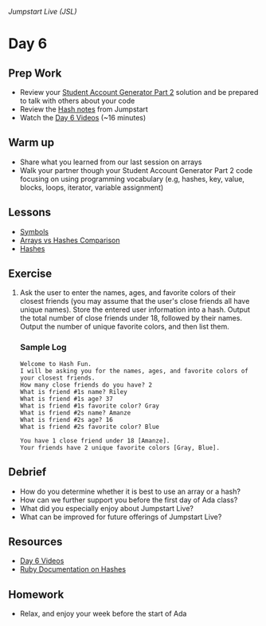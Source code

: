 _Jumpstart Live (JSL)_
# Day 6

## Prep Work
* Review your [Student Account Generator Part 2](https://github.com/Ada-Developers-Academy/jump-start/blob/master/lessons/12-basic-data-structs/assignments/account-generator-cont.md) solution and be prepared to talk with others about your code
* Review the [Hash notes](https://github.com/Ada-Developers-Academy/jump-start/blob/master/lessons/12-basic-data-structs/notes/hashes.md) from Jumpstart
* Watch the [Day 6 Videos](https://adaacademy.hosted.panopto.com/Panopto/Pages/Sessions/List.aspx?folderID=1cdf49b7-a75f-434c-a140-8fbd3d344512) (~16 minutes)

## Warm up
* Share what you learned from our last session on arrays
* Walk your partner though your Student Account Generator Part 2 code focusing on using programming vocabulary (e.g, hashes, key, value, blocks, loops, iterator, variable assignment)

## Lessons
* [Symbols](symbols.md)
* [Arrays vs Hashes Comparison](arrays_vs_hashes.md)
* [Hashes](hashes.md)

## Exercise
1. Ask the user to enter the names, ages, and favorite colors of their closest friends (you may assume that the user's close friends all have unique names). Store the entered user information into a hash. Output the total number of close friends under 18, followed by their names. Output the number of unique favorite colors, and then list them.

	### Sample Log

	```
	Welcome to Hash Fun.
	I will be asking you for the names, ages, and favorite colors of your closest friends.
	How many close friends do you have? 2
	What is friend #1s name? Riley
	What is friend #1s age? 37
	What is friend #1s favorite color? Gray
	What is friend #2s name? Amanze
	What is friend #2s age? 16
	What is friend #2s favorite color? Blue

	You have 1 close friend under 18 [Amanze].
	Your friends have 2 unique favorite colors [Gray, Blue].
	```

## Debrief
* How do you determine whether it is best to use an array or a hash?
* How can we further support you before the first day of Ada class?
* What did you especially enjoy about Jumpstart Live?
* What can be improved for future offerings of Jumpstart Live?

## Resources
* [Day 6 Videos](https://adaacademy.hosted.panopto.com/Panopto/Pages/Sessions/List.aspx?folderID=1cdf49b7-a75f-434c-a140-8fbd3d344512)
* [Ruby Documentation on Hashes](http://ruby-doc.org/core-2.4.0/Hash.html)

## Homework
* Relax, and enjoy your week before the start of Ada
